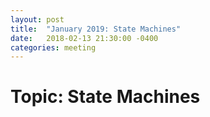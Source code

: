 ```yaml
---
layout: post
title:  "January 2019: State Machines"
date:   2018-02-13 21:30:00 -0400
categories: meeting
---
```


# Topic: State Machines 


